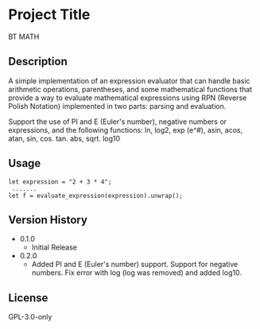# Project Title
BT MATH

## Description
A simple implementation of an expression evaluator that can handle basic arithmetic operations, parentheses, and some mathematical functions that provide a way to evaluate mathematical expressions using RPN (Reverse Polish Notation) implemented in two parts: parsing and evaluation.

Support the use of PI and E (Euler's number), negative numbers or expressions, and the following functions: ln, log2, exp (e^#), asin, acos, atan, sin, cos. tan. abs, sqrt. log10


## Usage
```
let expression = "2 + 3 * 4";
 .......
let f = evaluate_expression(expression).unwrap();
```

## Version History
* 0.1.0
    * Initial Release
* 0.2.0
    * Added PI and E (Euler's number) support. Support for negative numbers. Fix error with log (log was removed) and added log10.

## License
GPL-3.0-only
